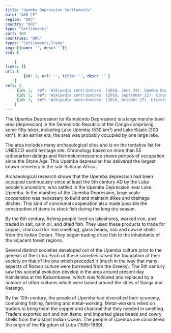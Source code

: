 ```yaml
---
title: "Upemba Depression Settlements"
date: "400 CE"
region: "DRC"
country: "DRC" 
type: "Settlements"
sort: 400
countries: "DRC"
types: "Settlements,Trade"
img: [{name: '', desc: ''}]
vid: [
        
    ]
links: []
url: [
        {id: 1, url: '', title: '', desc: '' }
    ]
refs: [
     {id: 1,  ref: 'Wikipedia contributors. (2018, June 29). Upemba Depression. In Wikipedia, The Free Encyclopedia. Retrieved 19:44, February 3, 2019, from ', url: 'https://en.wikipedia.org/w/index.php?title=Upemba_Depression&oldid=848111663'},
     {id: 2,  ref: 'Wikipedia contributors. (2018, September 22). Kingdom of Luba. In Wikipedia, The Free Encyclopedia. Retrieved 19:45, February 3, 2019, from ', url: 'https://en.wikipedia.org/w/index.php?title=Kingdom_of_Luba&oldid=860686172'},
     {id: 3,  ref: 'Wikipedia contributors. (2018, October 27). History of Katanga. In Wikipedia, The Free Encyclopedia. Retrieved 23:04, March 6, 2019, from ', url: 'https://en.wikipedia.org/w/index.php?title=History_of_Katanga&oldid=865972307'}
    ]
---
```

The Upemba Depression (or Kamalondo Depression) is a large marshy bowl area (depression) in the Democratic Republic of the Congo comprising some fifty lakes, including Lake Upemba (530 km²) and Lake Kisale (300 km²). In an earlier era, the area was probably occupied by one large lake.

The area includes many archaeological sites and is on the tentative list for UNESCO world heritage site. Chronology based on more than 55 radiocarbon datings and thermoluminescence shows periods of occupation since the Stone Age. This Upemba depression has delivered the largest known cemetery in the sub-Saharan Africa.

Archaeological research shows that the Upemba depression had been occupied continuously since at least the 5th century AD by the Luba people's ancestors, who settled in the Upemba Depression near Lake Upemba. In the marshes of the Upemba Depression, large scale cooperation was necessary to build and maintain dikes and drainage ditches. This kind of communal cooperation also made possible the construction of dams to stock fish during the long dry season. 

By the 6th century, fishing people lived on lakeshores, worked iron, and traded in salt, palm oil, and dried fish. They used these products to trade for copper, charcoal (for iron smelting), glass beads, iron and cowrie shells from the Indian Ocean. They began trading dried fish to the inhabitants of the adjacent forest regions.

Several distinct societies developed out of the Upemba culture prior to the genesis of the Luba. Each of these societies based the foundation of their society on that of the one which preceded it (much in the way that many aspects of Roman culture were borrowed from the Greeks). The 5th century saw this societal evolution develop in the area around present day Kamilamba at the Kabambasee, which was followed and replaced by a number of other cultures which were based around the cities of Sanga and Katango.

By the 10th century, the people of Upemba had diversified their economy, combining fishing, farming and metal-working. Metal-workers relied on traders to bring them the copper and charcoal that they needed in smelting. Traders exported salt and iron items, and imported glass beads and cowry shells from the distant Indian Ocean. The people of Upemba are considered the origin of the Kingdom of Luba (1585-1889). 

